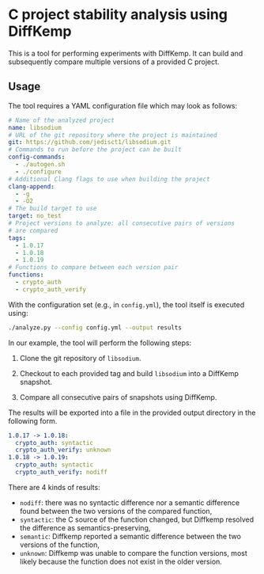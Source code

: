 # C project stability analysis using DiffKemp
This is a tool for performing experiments with DiffKemp.
It can build and subsequently compare multiple versions of a provided C project.

## Usage
The tool requires a YAML configuration file which may look as follows:
```yaml
# Name of the analyzed project
name: libsodium
# URL of the git repository where the project is maintained
git: https://github.com/jedisct1/libsodium.git
# Commands to run before the project can be built
config-commands:
  - ./autogen.sh
  - ./configure
# Additional Clang flags to use when building the project
clang-append:
  - -g
  - -O2
# The build target to use
target: no_test
# Project versions to analyze: all consecutive pairs of versions
# are compared
tags:
  - 1.0.17
  - 1.0.18
  - 1.0.19
# Functions to compare between each version pair
functions:
  - crypto_auth
  - crypto_auth_verify
```

With the configuration set (e.g., in `config.yml`), the tool itself is executed using:
```bash
./analyze.py --config config.yml --output results
```

In our example, the tool will perform the following steps:

1. Clone the git repository of `libsodium`.

2. Checkout to each provided tag and build `libsodium` into a DiffKemp snapshot.

4. Compare all consecutive pairs of snapshots using DiffKemp.

The results will be exported into a file in the provided output directory in
the following form.
```yaml
1.0.17 -> 1.0.18:
  crypto_auth: syntactic
  crypto_auth_verify: unknown
1.0.18 -> 1.0.19:
  crypto_auth: syntactic
  crypto_auth_verify: nodiff
```

There are 4 kinds of results:
- `nodiff`: there was no syntactic difference nor a semantic difference
found between the two versions of the compared function,
- `syntactic`: the C source of the function changed, but Diffkemp
resolved the difference as semantics-preserving,
- `semantic`: Diffkemp reported a semantic difference between the two versions
of the function,
- `unknown`: Diffkemp was unable to compare the function versions, most likely
because the function does not exist in the older version.
